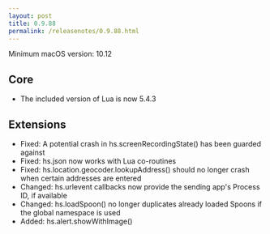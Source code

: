 ```yaml
---
layout: post
title: 0.9.88
permalink: /releasenotes/0.9.88.html
---
```


Minimum macOS version: 10.12

## Core

  * The included version of Lua is now 5.4.3

## Extensions

  * Fixed: A potential crash in hs.screenRecordingState() has been guarded against
  * Fixed: hs.json now works with Lua co-routines
  * Fixed: hs.location.geocoder.lookupAddress() should no longer crash when certain addresses are entered
  * Changed: hs.urlevent callbacks now provide the sending app's Process ID, if available
  * Changed: hs.loadSpoon() no longer duplicates already loaded Spoons if the global namespace is used
  * Added: hs.alert.showWithImage()
